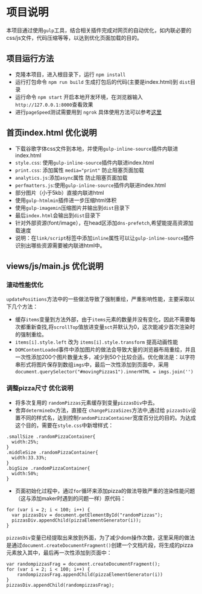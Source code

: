 # 项目说明
本项目通过使用`gulp`工具，结合相关插件完成对网页的自动优化，如内联必要的css/js文件，代码压缩等等，以达到优化页面加载的目的。


## 项目运行方法

- 克隆本项目，进入根目录下，运行 `npm install`
- 运行打包命令 `npm run build` 生成打包后的代码(主要是index.html)到 `dist`目录
- 运行命令 `npm start` 开启本地开发环境，在浏览器输入 `http://127.0.0.1:8000`查看效果
- 进行`pageSpeed`测试需要用到 `ngrok` 具体使用方法可以参考[这里](https://dashboard.ngrok.com/get-started)

## 首页index.html 优化说明

- 下载谷歌字体css文件到本地，并使用`gulp-inline-source`插件内联进index.html
- `style.css`: 使用`gulp-inline-source`插件内联进index.html
- `print.css`: 添加属性 `media="print"` 防止阻塞页面加载
- `analytics.js`:添加`async`属性 防止阻塞页面加载
- `perfmatters.js`:使用`gulp-inline-source`插件内联进index.html
- 部分图片（小于5kb）直接内联进html
- 使用`gulp-htmlmin`插件进一步压缩html体积
- 使用`gulp-imagemin`压缩图片并输出到`dist`目录下
- 最后`index.html`会输出到`dist`目录下
- 针对外部资源(font/image），在head区添加`dns-prefetch`,希望能提高资源加载速度
- 说明：在`link/script`标签中添加`inline`属性可以让`gulp-inline-source`插件识别出哪些资源需要被内联进html中。

## views/js/main.js 优化说明

### 滚动性能优化
`updatePositions`方法中的一些做法导致了强制重绘，严重影响性能，主要采取以下几个方法：
- 缓存`items`变量到方法外部，由于`items`元素的数量并没有变化，因此不需要每次都重新查找,将`scrollTop`值放进变量`sct`并默认为0，这次能减少首次渲染时的强制重绘。
- `items[i].style.left` 改为 `items[i].style.transform` 提高动画性能
- `DOMContentLoaded`事件中添加图片的做法会导致大量的浏览器布局重绘，并且一次性添加200个图片数量太多，减少到50个比较合适。优化做法是：以字符串形式将图片保存到数组`imgs`中，最后一次性添加到页面中，采用 `document.querySelector("#movingPizzas1").innerHTML = imgs.join('')`

### 调整pizza尺寸 优化说明
- 将多次复用的 `randomPizzas`元素缓存到变量`pizzasDiv`中去。
- 舍弃`determineDx`方法，直接在 `changePizzaSizes`方法中,通过给 `pizzasDiv`设置不同的样式名，达到控制`randomPizzaContainer`宽度百分比的目的。为达成这个目的，需要在`style.css`中新增样式：
```
.smallSize .randomPizzaContainer{
  width:25%;
}
.middleSize .randomPizzaContainer{
  width:33.33%;
}
.bigSize .randomPizzaContainer{
  width:50%;
}
```
- 页面初始化过程中，通过`for`循环来添加pizza的做法导致严重的渲染性能问题（这与添加maker时遇到的问题一样）原代码：
```
for (var i = 2; i < 100; i++) {
  var pizzasDiv = document.getElementById("randomPizzas");
  pizzasDiv.appendChild(pizzaElementGenerator(i));
}
```
`pizzasDiv`变量已经提取出来放到外面，为了减少dom操作次数，这里采用的做法是通过`document.createDocumentFragment()`创建一个文档片段，将生成的pizza元素放入其中，最后再一次性添加到页面中：
```
var randompizzasFrag = document.createDocumentFragment();
for (var i = 2; i < 100; i++) {
    randompizzasFrag.appendChild(pizzaElementGenerator(i))
}
pizzasDiv.appendChild(randompizzasFrag);
```
